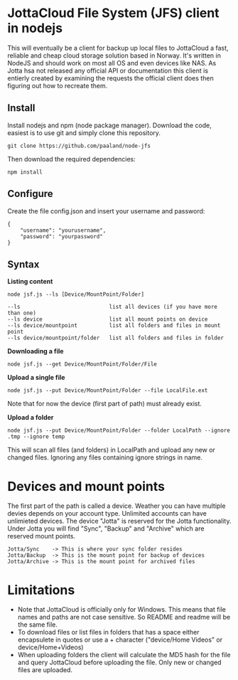 JottaCloud File System (JFS) client in nodejs 
==============
This will eventually be a client for backup up local files to JottaCloud a fast, reliable and cheap cloud storage solution based in Norway. It's written in NodeJS and should work on most all OS and even devices like NAS. As Jotta hsa not released any official API or documentation this client is entierly created by examining the requests the official client does then figuring out how to recreate them.      

Install
--------------
Install nodejs and npm (node package manager).
Download the code, easiest is to use git and simply clone this repository.

    git clone https://github.com/paaland/node-jfs 

Then download the required dependencies:

    npm install 

Configure
--------------
Create the file config.json and insert your username and password:

    {
        "username": "yourusername",
        "password": "yourpassword" 
    }

Syntax
-------------
**Listing content**

    node jsf.js --ls [Device/MountPoint/Folder]

    --ls                            list all devices (if you have more than one)
    --ls device                     list all mount points on device
    --ls device/mountpoint          list all folders and files in mount point
    --ls device/mountpoint/folder   list all folders and files in folder

**Downloading a file**

    node jsf.js --get Device/MountPoint/Folder/File

**Upload a single file**

    node jsf.js --put Device/MountPoint/Folder --file LocalFile.ext

Note that for now the device (first part of path) must already exist.

**Upload a folder**

    node jsf.js --put Device/MountPoint/Folder --folder LocalPath --ignore .tmp --ignore temp 

This will scan all files (and folders) in LocalPath and upload any new or changed files. Ignoring any files containing ignore strings in name.

Devices and mount points
=============
The first part of the path is called a device. Weather you can have multiple devies depends on your account type. Unlimited accounts can have unlimieted devices.
The device "Jotta" is reserved for the Jotta functionality. Under Jotta you will find "Sync", "Backup" and "Archive" which are reserved mount points.

    Jotta/Sync    -> This is where your sync folder resides
    Jotta/Backup  -> This is the mount point for backup of devices
    Jotta/Archive -> This is the mount point for archived files

Limitations
==============
* Note that JottaCloud is officially only for Windows. This means that file names and paths are not case sensitive. 
So README and readme will be the same file.
* To download files or list files in folders that has a space either encapsulete in quotes or use a + character 
("device/Home Videos" or device/Home+Videos)
* When uploading folders the client will calculate the MD5 hash for the file and query JottaCloud before uploading the file. Only new or changed files are uploaded.

